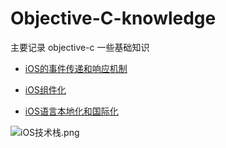 # Objective-C-knowledge
主要记录 objective-c 一些基础知识

- [iOS的事件传递和响应机制](https://github.com/Germtao/Objective-C-knowledge/tree/master/%E4%BA%8B%E4%BB%B6%E4%BC%A0%E9%80%92%E5%92%8C%E5%93%8D%E5%BA%94%E6%9C%BA%E5%88%B6)

- [iOS组件化](https://github.com/Germtao/Objective-C-knowledge/tree/master/iOS%E7%BB%84%E4%BB%B6%E5%8C%96)

- [iOS语言本地化和国际化](https://github.com/Germtao/Objective-C-knowledge/tree/master/iOS%E8%AF%AD%E8%A8%80%E6%9C%AC%E5%9C%B0%E5%8C%96%E5%92%8C%E5%9B%BD%E9%99%85%E5%8C%96)

![iOS技术栈.png](http://upload-images.jianshu.io/upload_images/2228008-48112e2c2f2810c5.png?imageMogr2/auto-orient/strip%7CimageView2/2/w/1240)

